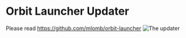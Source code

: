 # Orbit Launcher Updater
Please read https://github.com/mlomb/orbit-launcher
![The updater](https://raw.githubusercontent.com/mlomb/orbit-launcher/master/images/1.png)
